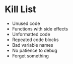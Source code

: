 Kill List
=========
* Unused code
* Functions with side effects
* Unformatted code
* Repeated code blocks
* Bad variable names
* No patience to debug
* Forget something
